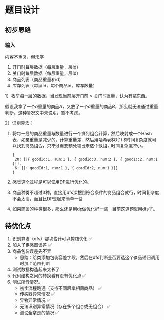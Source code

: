 # 题目设计

## 初步思路

### 输入

内容不重复，但无序

1. 开门时每层数据（每层重量，层id）
2. 关门时每层数据（每层重量，层id）
3. 商品列表（商品重量和id）
4. 库存列表（每层id，每个商品id，库存数量）

1）枚举每一层的数据，当发现当前层开门前 > 关门时重量，认为有拿东西。

假设我拿了一个$a$重量的商品$A$，又放了一个$a$重量的商品$B$，那么就无法通过重量判断。这种情况文中未说明，暂不考虑。

2）识别算法：

1. 将每一层的商品重量与数量进行一个排列组合计算，然后映射成一个Hash表，如果重量是减少的，计算重量差，然后用哈希表$O(1)
   $时间复杂度就可以找到商品组合，只不过需要预处理出来这个数组，时间复杂度不小。

   ```
   {
   	20: [[{ goodId:1, num:1 }, { goodId:3, num:2 }, { goodId:2, num:1 }]],
   	6: [[{ goodId:1, num:1 }, { goodId:2, num:1 }]]
   }
   ```

2. 感觉这个过程是可以使用DP进行优化的。

3. 商品种类不超过3种，直接用dfs深搜到符合条件的商品组合就行，时间复杂度不会太高，而且比DP想起来简单一些
4. 如果商品的种类很多，那么还是用dp做优化好一些，目前这道题就用dfs了。

## 待优化点

1. 识别算法（dfs）那块估计可以剪枝优化 ✅
2. 加入了传感器误差 ✅
3. 商品包装误差先不弄
    - 思路：给类添加包装容差字段，然后在dfs判断是否要选这个商品递归调用时加上范围判断
2. 测试数据构造起来太长了
3. 代码结构之间的转换看有没有优化点 ✅
4. 测试所有情况。
    - 初步流程跑通（支持不同层拿相同商品） ✅
    - 传感器异常情况 ✅
    - 异物异常情况 ✅
    - 无法识别异常情况（存在多个组合或无组合） ✅
    - 测试全拿走的情况 ✅


